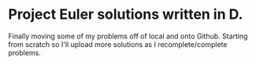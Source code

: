 # Project Euler solutions written in D.
Finally moving some of my problems off of local and onto Github. Starting from scratch so I'll upload more solutions as I recomplete/complete problems. 
